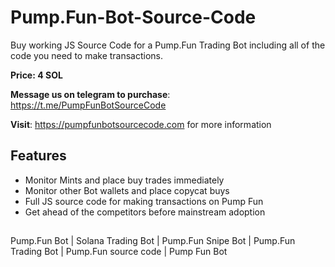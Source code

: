 # Pump.Fun-Bot-Source-Code
Buy working JS Source Code for a Pump.Fun Trading Bot including all of the code you need to make transactions.

**Price: 4 SOL**

**Message us on telegram to purchase**: https://t.me/PumpFunBotSourceCode

**Visit**: https://pumpfunbotsourcecode.com for more information

## Features

- Monitor Mints and place buy trades immediately
- Monitor other Bot wallets and place copycat buys
- Full JS source code for making transactions on Pump Fun
- Get ahead of the competitors before mainstream adoption  

##
Pump.Fun Bot | Solana Trading Bot | Pump.Fun Snipe Bot | Pump.Fun Trading Bot | Pump.Fun source code | Pump Fun Bot 
